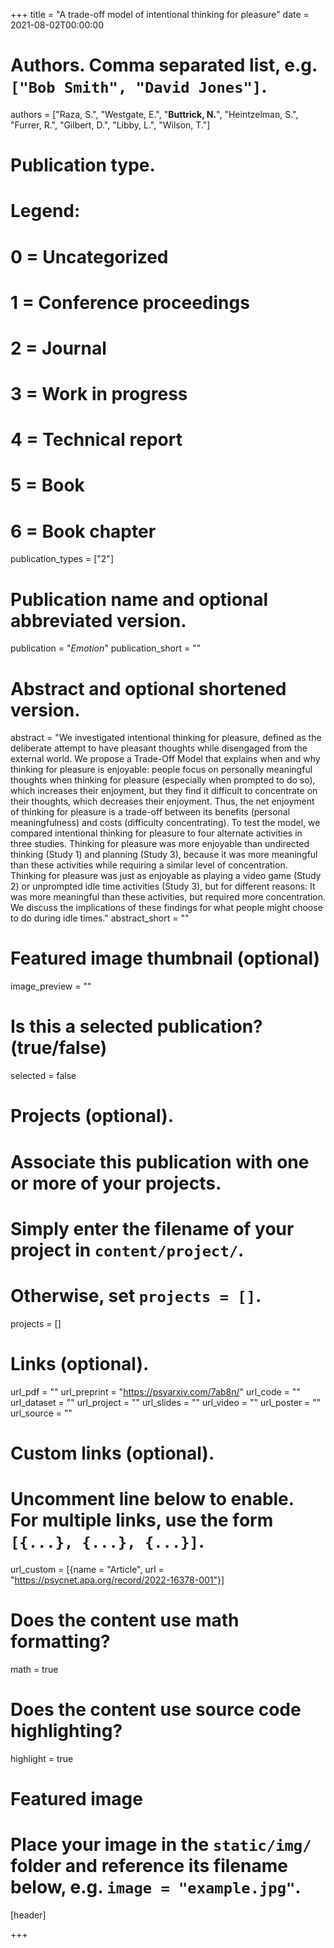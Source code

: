 +++
title = "A trade-off model of intentional thinking for pleasure"
date = 2021-08-02T00:00:00

# Authors. Comma separated list, e.g. `["Bob Smith", "David Jones"]`.
authors = ["Raza, S.", "Westgate, E.", "**Buttrick, N.**", "Heintzelman, S.", "Furrer, R.", "Gilbert, D.", "Libby, L.", "Wilson, T."]

# Publication type.
# Legend:
# 0 = Uncategorized
# 1 = Conference proceedings
# 2 = Journal
# 3 = Work in progress
# 4 = Technical report
# 5 = Book
# 6 = Book chapter
publication_types = ["2"]

# Publication name and optional abbreviated version.
publication = "*Emotion*"
publication_short = ""

# Abstract and optional shortened version.
abstract = "We investigated intentional thinking for pleasure, defined as the deliberate attempt to have pleasant thoughts while disengaged from the external world. We propose a Trade-Off Model that explains when and why thinking for pleasure is enjoyable: people focus on personally meaningful thoughts when thinking for pleasure (especially when prompted to do so), which increases their enjoyment, but they find it difficult to concentrate on their thoughts, which decreases their enjoyment. Thus, the net enjoyment of thinking for pleasure is a trade-off between its benefits (personal meaningfulness) and costs (difficulty concentrating). To test the model, we compared intentional thinking for pleasure to four alternate activities in three studies. Thinking for pleasure was more enjoyable than undirected thinking (Study 1) and planning (Study 3), because it was more meaningful than these activities while requiring a similar level of concentration. Thinking for pleasure was just as enjoyable as playing a video game (Study 2) or unprompted idle time activities (Study 3), but for different reasons: It was more meaningful than these activities, but required more concentration. We discuss the implications of these findings for what people might choose to do during idle times."
abstract_short = ""

# Featured image thumbnail (optional)
image_preview = ""

# Is this a selected publication? (true/false)
selected = false

# Projects (optional).
#   Associate this publication with one or more of your projects.
#   Simply enter the filename of your project in `content/project/`.
#   Otherwise, set `projects = []`.
projects = []

# Links (optional).
url_pdf = ""
url_preprint = "https://psyarxiv.com/7ab8n/"
url_code = ""
url_dataset = ""
url_project = ""
url_slides = ""
url_video = ""
url_poster = ""
url_source = ""

# Custom links (optional).
#   Uncomment line below to enable. For multiple links, use the form `[{...}, {...}, {...}]`.
url_custom = [{name = "Article", url = "https://psycnet.apa.org/record/2022-16378-001"}]

# Does the content use math formatting?
math = true

# Does the content use source code highlighting?
highlight = true

# Featured image
# Place your image in the `static/img/` folder and reference its filename below, e.g. `image = "example.jpg"`.
[header]

+++


